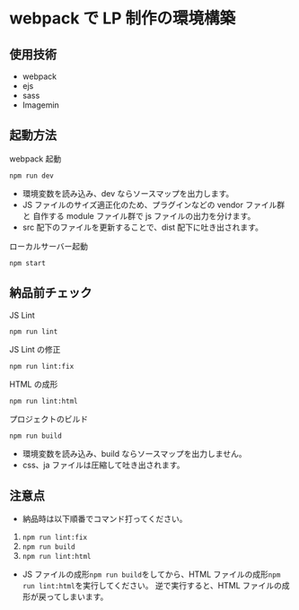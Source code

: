 # webpack で LP 制作の環境構築

## 使用技術

- webpack
- ejs
- sass
- Imagemin

## 起動方法

webpack 起動

```
npm run dev
```

- 環境変数を読み込み、dev ならソースマップを出力します。
- JS ファイルのサイズ適正化のため、プラグインなどの vendor ファイル群と 自作する module ファイル群で js ファイルの出力を分けます。
- src 配下のファイルを更新することで、dist 配下に吐き出されます。

ローカルサーバー起動

```
npm start
```

## 納品前チェック

JS Lint

```
npm run lint
```

JS Lint の修正

```
npm run lint:fix
```

HTML の成形

```
npm run lint:html
```

プロジェクトのビルド

```
npm run build
```

- 環境変数を読み込み、build ならソースマップを出力しません。
- css、ja ファイルは圧縮して吐き出されます。

## 注意点

- 納品時は以下順番でコマンド打ってください。

1. `npm run lint:fix`
2. `npm run build`
3. `npm run lint:html`

- JS ファイルの成形`npm run build`をしてから、HTML ファイルの成形`npm run lint:html`を実行してください。
  逆で実行すると、HTML ファイルの成形が戻ってしまいます。
